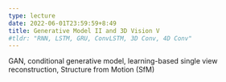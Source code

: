 ```yaml
---
type: lecture
date: 2022-06-01T23:59:59+8:49
title: Generative Model II and 3D Vision V 
#tldr: "RNN, LSTM, GRU, ConvLSTM, 3D Conv, 4D Conv"
---
```

GAN, conditional generative model, learning-based single view reconstruction, Structure from Motion (SfM)